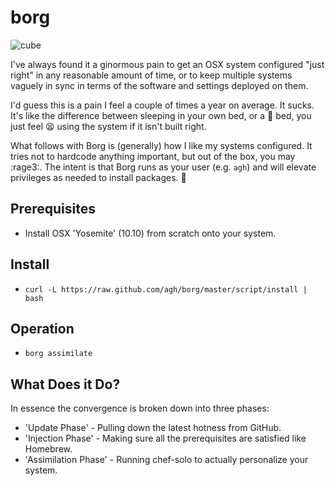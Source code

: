 # borg

![cube](http://f.cl.ly/items/1U1z2f0J060L0Q2v111h/borg-cube-angled.jpg)

I've always found it a ginormous pain to get an OSX system configured
"just right" in any reasonable amount of time, or to keep multiple systems
vaguely in sync in terms of the software and settings deployed on them.

I'd guess this is a pain I feel a couple of times a year on average. It sucks.
It's like the difference between sleeping in your own bed, or a :hotel: bed,
you just feel :tired_face: using the system if it isn't built right.

What follows with Borg is (generally) how I like my systems configured.
It tries not to hardcode anything important, but out of the box, you may :rage3:.
The intent is that Borg runs as your user (e.g. `agh`) and will elevate
privileges as needed to install packages. :muscle:

## Prerequisites

  * Install OSX 'Yosemite' (10.10) from scratch onto your system.

## Install

  * `curl -L https://raw.github.com/agh/borg/master/script/install | bash`

## Operation

  * `borg assimilate`

## What Does it Do?

In essence the convergence is broken down into three phases:

  * 'Update Phase' - Pulling down the latest hotness from GitHub.
  * 'Injection Phase' - Making sure all the prerequisites are satisfied like Homebrew.
  * 'Assimilation Phase' - Running chef-solo to actually personalize your system.




